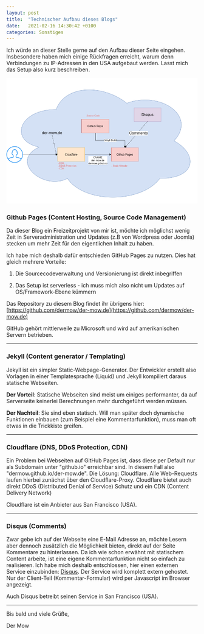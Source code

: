 ```yaml
---
layout: post
title:  "Technischer Aufbau dieses Blogs"
date:   2021-02-16 14:30:42 +0100
categories: Sonstiges
---
```


Ich würde an dieser Stelle gerne auf den Aufbau dieser Seite eingehen. Insbesondere haben mich einige Rückfragen erreicht, warum denn Verbindungen zu IP-Adressen in den USA aufgebaut werden. Lasst mich das Setup also kurz beschreiben.

![Alt-Text](/assets/makingof.png)

### Github Pages (Content Hosting, Source Code Management)

Da dieser Blog ein Freizeitprojekt von mir ist, möchte ich möglichst wenig Zeit in Serveradministration und Updates (z.B von Wordpress oder Joomla) stecken um mehr Zeit für den eigentlichen Inhalt zu haben. 

Ich habe mich deshalb dafür entschieden GitHub Pages zu nutzen. Dies hat gleich mehrere Vorteile:

1) Die Sourcecodeverwaltung und Versionierung ist direkt inbegriffen
   
2) Das Setup ist serverless - ich muss mich also nicht um Updates auf OS/Framework-Ebene kümmern

Das Repository zu diesem Blog findet ihr übrigens hier:
[https://github.com/dermow/der-mow.de](https://github.com/dermow/der-mow.de)

GitHub gehört mittlerweile zu Microsoft und wird auf amerikanischen Servern betrieben.

---

### Jekyll (Content generator / Templating)

Jekyll ist ein simpler Static-Webpage-Generator. Der Entwickler erstellt also Vorlagen in einer Templatesprache (Liquid) und Jekyll kompiliert daraus statische Webseiten.

**Der Vorteil**: Statische Webseiten sind meist um einiges performanter, da auf Serverseite keinerlei Berechnungen mehr durchgeführt werden müssen.

**Der Nachteil**: Sie sind eben statisch. Will man später doch dynamische Funktionen einbauen (zum Beispiel eine Kommentarfunktion), muss man oft etwas in die Trickkiste greifen. 

---

### Cloudflare (DNS, DDoS Protection, CDN)

Ein Problem bei Webseiten auf GitHub Pages ist, dass diese per Default nur als Subdomain unter "github.io" erreichbar sind. In diesem Fall also "dermow.github.io/der-mow.de". Die Lösung: Cloudflare. Alle Web-Requests laufen hierbei zunächst über den Cloudflare-Proxy. Cloudflare bietet auch direkt DDoS (Distributed Denial of Service) Schutz und ein CDN (Content Delivery Network)

Cloudflare ist ein Anbieter aus San Francisco (USA).

---

### Disqus (Comments)

Zwar gebe ich auf der Webseite eine E-Mail Adresse an, möchte Lesern aber dennoch zusätzlich die Möglichkeit bieten, direkt auf der Seite Kommentare zu hinterlassen. Da ich wie schon erwähnt mit statischem Content arbeite, ist eine eigene Kommentarfunktion nicht so einfach zu realisieren. Ich habe mich deshalb entschlossen, hier einen externen Service einzubinden: [Disqus](https://disqus.com/). Der Service wird komplett extern gehostet. Nur der Client-Teil (Kommentar-Formular) wird per Javascript im Browser angezeigt.

Auch Disqus betreibt seinen Service in San Francisco (USA).

---



Bis bald und viele Grüße,

Der Mow

